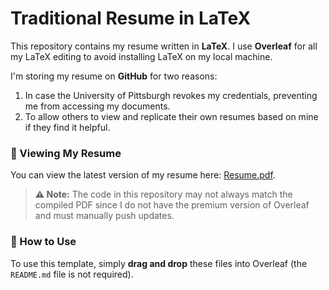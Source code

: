 # Traditional Resume in LaTeX

This repository contains my resume written in **LaTeX**. I use **Overleaf** for all my LaTeX editing to avoid installing LaTeX on my local machine.

I'm storing my resume on **GitHub** for two reasons:

1. In case the University of Pittsburgh revokes my credentials, preventing me from accessing my documents.
2. To allow others to view and replicate their own resumes based on mine if they find it helpful.

### 📄 Viewing My Resume  
You can view the latest version of my resume here: [Resume.pdf](https://joyroy.org/files/Resume.pdf).  

> **⚠️ Note:** The code in this repository may not always match the compiled PDF since I do not have the premium version of Overleaf and must manually push updates.

### 🔧 How to Use  
To use this template, simply **drag and drop** these files into Overleaf (the `README.md` file is not required).
